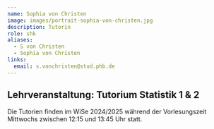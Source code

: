 ```yaml
---
name: Sophia von Christen
image: images/portrait-sophia-von-christen.jpg
description: Tutorin
role: shk
aliases:
  - S von Christen
  - Sophia von Christen
links:
  email: s.vonchristen@stud.phb.de
---
```


## Lehrveranstaltung: Tutorium Statistik 1 & 2

Die Tutorien finden im WiSe 2024/2025 während der Vorlesungszeit Mittwochs zwischen 12:15 und 13:45 Uhr statt. 

